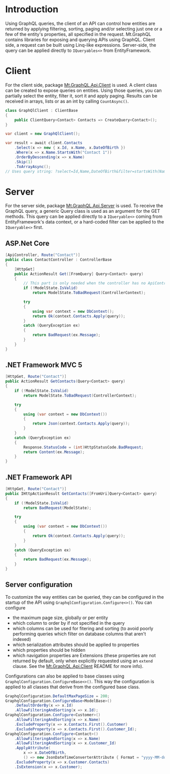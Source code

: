 # Introduction
Using GraphQL queries, the client of an API can control how entities are returned by applying filtering, sorting, paging and/or selecting just one or a few of the entity's properties, all specified in the request. Mt.GraphQL contains libraries for exposing and querying APIs using GraphQL. Client side, a request can be built using Linq-like expressions. Server-side, the query can be applied directly to `IQueryables<>` from EntityFramework.

# Client
For the client side, package [Mt.GraphQL.Api.Client](https://www.nuget.org/packages/Mt.GraphQL.Api.Client) is used. A client class can be created to expose queries on entities. Using those queries, you can partially select the entity, filter it, sort it and apply paging. Results can be received in arrays, lists or as an int by calling `CountAsync()`.
```c#
class GraphQlClient : ClientBase
{
    public ClientQuery<Contact> Contacts => CreateQuery<Contact>();
}

var client = new GraphQlClient();

var result = await client.Contacts
    .Select(x => new { x.Id, x.Name, x.DateOfBirth })
    .Where(x => x.Name.StartsWith("Contact 1"))
    .OrderByDescending(x => x.Name)
    .Skip(1)
    .ToArrayAsync();
// Uses query string: ?select=Id,Name,DateOfBirth&filter=startsWith(Name,'Contact 1')&orderBy=Id desc&skip=1
```

# Server
For the server side, package [Mt.GraphQL.Api.Server](https://www.nuget.org/packages/Mt.GraphQL.Api.Server) is used. To receive the GraphQL query, a generic Query class is used as an argument for the GET methods. This query can be applied directly to a `IQueryable<>` coming from EntityFramework's data context, or a hard-coded filter can be applied to the `IQueryable<>` first.

## ASP.Net Core
```c#
[ApiController, Route("Contact")]
public class ContactController : ControllerBase
{
    [HttpGet]
    public ActionResult Get([FromQuery] Query<Contact> query)
    {
        // This part is only needed when the controller has no ApiController attribute.
        if (!ModelState.IsValid)
            return ModelState.ToBadRequest(ControllerContext);

        try
        {
            using var context = new DbContext();
            return Ok(context.Contacts.Apply(query));
        }
        catch (QueryException ex)
        {
            return BadRequest(ex.Message);
        }
    }
}
```

## .NET Framework MVC 5
```c#
[HttpGet, Route("Contact")]
public ActionResult GetContacts(Query<Contact> query)
{
    if (!ModelState.IsValid)
        return ModelState.ToBadRequest(ControllerContext);

    try
    {
        using (var context = new DbContext())
        {
            return Json(context.Contacts.Apply(query));
        }
    }
    catch (QueryException ex)
    {
        Response.StatusCode = (int)HttpStatusCode.BadRequest;
        return Content(ex.Message);
    }
}
```

## .NET Framework API
```c#
[HttpGet, Route("Contact")]
public IHttpActionResult GetContacts([FromUri]Query<Contact> query)
{
    if (!ModelState.IsValid)
        return BadRequest(ModelState);

    try
    {
        using (var context = new DbContext())
        {
            return Ok(context.Contacts.Apply(query));
        }
    }
    catch (QueryException ex)
    {
        return BadRequest(ex.Message);
    }
}
```

## Server configuration
To customize the way entities can be queried, they can be configured in the startup of the API using `GraphqlConfiguration.Configure<>()`. You can configure 
- the maximum page size, globally or per entity
- which column to order by if not specified in the query
- which columns can be used for fitering and sorting (to avoid poorly performing queries which filter on database columns that aren't indexed)
- which serialization attributes should be applied to properties
- which properties should be hidden
- which navigation properties are Extensions (these properties are not returned by default, only when explicitly requested using an `extend` clause. See the [Mt.GraphQL.Api.Client](https://www.nuget.org/packages/Mt.GraphQL.Api.Client) README for more info).

Configurations can also be applied to base classes using `GraphqlConfiguration.ConfigureBase<>()`. This way the configuration is applied to all classes that derive from the configured base class.
```c#
GraphqlConfiguration.DefaultMaxPageSize = 200;
GraphqlConfiguration.ConfigureBase<ModelBase>()
    .DefaultOrderBy(x => x.Id)
    .AllowFilteringAndSorting(x => x.Id);
GraphqlConfiguration.Configure<Customer>()
    .AllowFilteringAndSorting(x => x.Name)
    .ExcludeProperty(x => x.Contacts.First().Customer)
    .ExcludeProperty(x => x.Contacts.First().Customer_Id);
GraphqlConfiguration.Configure<Contact>()
    .AllowFilteringAndSorting(x => x.Name)
    .AllowFilteringAndSorting(x => x.Customer_Id)
    .ApplyAttribute(
        x => x.DateOfBirth,
        () => new JsonDateTimeConverterAttribute { Format = "yyyy-MM-dd" })
    .ExcludeProperty(x => x.Customer.Contacts)
    .IsExtension(x => x.Customer);
```